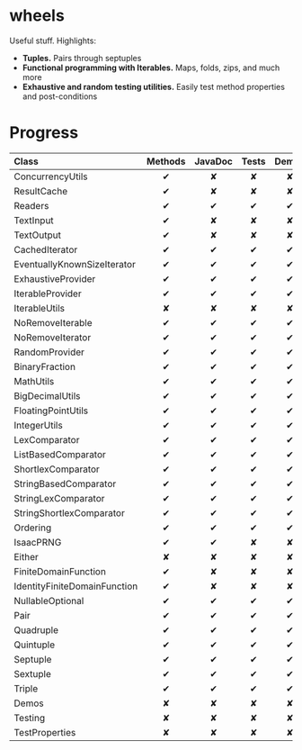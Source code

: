 wheels
======

Useful stuff. Highlights:
* <b>Tuples.</b> Pairs through septuples
* <b>Functional programming with Iterables.</b> Maps, folds, zips, and much more
* <b>Exhaustive and random testing utilities.</b> Easily test method properties and post-conditions 

Progress
========

| Class                        | Methods | JavaDoc | Tests | Demos | Properties |
|:---------------------------- |:-------:|:-------:|:-----:|:-----:|:----------:|
| ConcurrencyUtils             | ✔       | ✘       | ✘     | ✘     | ✘          |
| ResultCache                  | ✔       | ✘       | ✘     | ✘     | ✘          |
| Readers                      | ✔       | ✔       | ✔     | ✔     | ✔          |
| TextInput                    | ✔       | ✘       | ✘     | ✘     | ✘          |
| TextOutput                   | ✔       | ✘       | ✘     | ✘     | ✘          |
| CachedIterator               | ✔       | ✔       | ✔     | ✔     | ✔          |
| EventuallyKnownSizeIterator  | ✔       | ✔       | ✔     | ✔     | ✔          |
| ExhaustiveProvider           | ✔       | ✔       | ✔     | ✔     | ✔          |
| IterableProvider             | ✔       | ✔       | ✔     | ✔     | ✔          |
| IterableUtils                | ✘       | ✘       | ✘     | ✘     | ✘          |
| NoRemoveIterable             | ✔       | ✔       | ✔     | ✔     | ✔          |
| NoRemoveIterator             | ✔       | ✔       | ✔     | ✔     | ✔          |
| RandomProvider               | ✔       | ✔       | ✔     | ✔     | ✔          |
| BinaryFraction               | ✔       | ✔       | ✔     | ✔     | ✔          |
| MathUtils                    | ✔       | ✔       | ✔     | ✔     | ✔          |
| BigDecimalUtils              | ✔       | ✔       | ✔     | ✔     | ✔          |
| FloatingPointUtils           | ✔       | ✔       | ✔     | ✔     | ✔          |
| IntegerUtils                 | ✔       | ✔       | ✔     | ✔     | ✔          |
| LexComparator                | ✔       | ✔       | ✔     | ✔     | ✔          |
| ListBasedComparator          | ✔       | ✔       | ✔     | ✔     | ✔          |
| ShortlexComparator           | ✔       | ✔       | ✔     | ✔     | ✔          |
| StringBasedComparator        | ✔       | ✔       | ✔     | ✔     | ✔          |
| StringLexComparator          | ✔       | ✔       | ✔     | ✔     | ✔          |
| StringShortlexComparator     | ✔       | ✔       | ✔     | ✔     | ✔          |
| Ordering                     | ✔       | ✔       | ✔     | ✔     | ✔          |
| IsaacPRNG                    | ✔       | ✔       | ✘     | ✘     | ✘          |
| Either                       | ✘       | ✘       | ✘     | ✘     | ✘          |
| FiniteDomainFunction         | ✔       | ✘       | ✘     | ✘     | ✘          |
| IdentityFiniteDomainFunction | ✔       | ✘       | ✘     | ✘     | ✘          |
| NullableOptional             | ✔       | ✔       | ✔     | ✔     | ✔          |
| Pair                         | ✔       | ✔       | ✔     | ✔     | ✔          |
| Quadruple                    | ✔       | ✔       | ✔     | ✔     | ✔          |
| Quintuple                    | ✔       | ✔       | ✔     | ✔     | ✔          |
| Septuple                     | ✔       | ✔       | ✔     | ✔     | ✔          |
| Sextuple                     | ✔       | ✔       | ✔     | ✔     | ✔          |
| Triple                       | ✔       | ✔       | ✔     | ✔     | ✔          |
| Demos                        | ✘       | ✘       | ✘     | ✘     | ✘          |
| Testing                      | ✘       | ✘       | ✘     | ✘     | ✘          |
| TestProperties               | ✘       | ✘       | ✘     | ✘     | ✘          |
